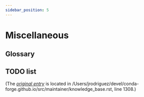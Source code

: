 ```yaml
---
sidebar_position: 5
---
```

# Miscellaneous

## Glossary

## TODO list

(The [*original entry*](../maintainer/knowledge_base.md#id1) is located in /Users/jrodriguez/devel/conda-forge.github.io/src/maintainer/knowledge_base.rst, line 1308.)
